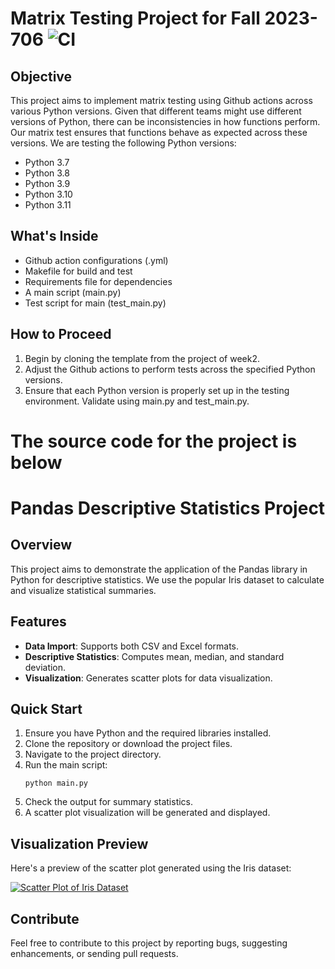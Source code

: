 # Matrix Testing Project for Fall 2023-706 ![CI](https://github.com/nogibjj/ids706-week4-matrix/actions/workflows/ci.yml/badge.svg)

## Objective
This project aims to implement matrix testing using Github actions across various Python versions. Given that different teams might use different versions of Python, there can be inconsistencies in how functions perform. Our matrix test ensures that functions behave as expected across these versions. We are testing the following Python versions:
- Python 3.7
- Python 3.8
- Python 3.9
- Python 3.10
- Python 3.11

## What's Inside
- Github action configurations (.yml)
- Makefile for build and test
- Requirements file for dependencies
- A main script (main.py)
- Test script for main (test_main.py)

## How to Proceed
1. Begin by cloning the template from the project of week2.
2. Adjust the Github actions to perform tests across the specified Python versions.
3. Ensure that each Python version is properly set up in the testing environment. Validate using main.py and test_main.py.

# The source code for the project is below

# Pandas Descriptive Statistics Project 

## Overview

This project aims to demonstrate the application of the Pandas library in Python for descriptive statistics. We use the popular Iris dataset to calculate and visualize statistical summaries.

## Features

- **Data Import**: Supports both CSV and Excel formats.
- **Descriptive Statistics**: Computes mean, median, and standard deviation.
- **Visualization**: Generates scatter plots for data visualization.

## Quick Start

1. Ensure you have Python and the required libraries installed.
2. Clone the repository or download the project files.
3. Navigate to the project directory.
4. Run the main script:
   ```
   python main.py
   ```
5. Check the output for summary statistics.
6. A scatter plot visualization will be generated and displayed.

## Visualization Preview

Here's a preview of the scatter plot generated using the Iris dataset:

[![Scatter Plot of Iris Dataset](scatter_plot.png)](scatter_plot.png)

## Contribute

Feel free to contribute to this project by reporting bugs, suggesting enhancements, or sending pull requests.